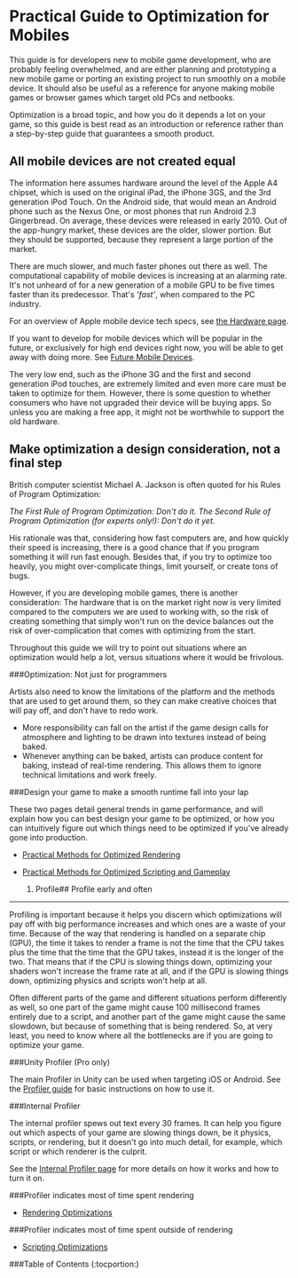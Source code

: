 Practical Guide to Optimization for Mobiles
===========================================


This guide is for developers new to mobile game development, who are probably feeling overwhelmed, and are either planning and prototyping a new mobile game or porting an existing project to run smoothly on a mobile device. It should also be useful as a reference for anyone making mobile games or browser games which target old PCs and netbooks. 

Optimization is a broad topic, and how you do it depends a lot on your game, so this guide is best read as an introduction or reference rather than a step-by-step guide that guarantees a smooth product.

All mobile devices are not created equal
----------------------------------------


The information here assumes hardware around the level of the Apple A4 chipset, which is used on the original iPad, the iPhone 3GS, and the 3rd generation iPod Touch. On the Android side, that would mean an Android phone such as the Nexus One, or most phones that run Android 2.3 Gingerbread. On average, these devices were released in early 2010. Out of the app-hungry market, these devices are the older, slower portion. But they should be supported, because they represent a large portion of the market.

There are much slower, and much faster phones out there as well. The computational capability of mobile devices is increasing at an alarming rate. It's not unheard of for a new generation of a mobile GPU to be five times faster than its predecessor. That's _'_fast_'_, when compared to the PC industry.

For an overview of Apple mobile device tech specs, see [the Hardware page](Main.iphone-Hardware.md).

If you want to develop for mobile devices which will be popular in the future, or exclusively for high end devices right now, you will be able to get away with doing more. See [Future Mobile Devices](Main.iphone-FutureDevices.md).

The very low end, such as the iPhone 3G and the first and second generation iPod touches, are extremely limited and even more care must be taken to optimize for them. However, there is some question to whether consumers who have not upgraded their device will be buying apps. So unless you are making a free app, it might not be worthwhile to support the old hardware.

Make optimization a design consideration, not a final step
----------------------------------------------------------


British computer scientist Michael A. Jackson is often quoted for his Rules of Program Optimization:

_The First Rule of Program Optimization: Don't do it. The Second Rule of Program Optimization (for experts only!): Don't do it yet._

His rationale was that, considering how fast computers are, and how quickly their speed is increasing, there is a good chance that if you program something it will run fast enough. Besides that, if you try to optimize too heavily, you might over-complicate things, limit yourself, or create tons of bugs.

However, if you are developing mobile games, there is another consideration: The hardware that is on the market right now is very limited compared to the computers we are used to working with, so the risk of creating something that simply won't run on the device balances out the risk of over-complication that comes with optimizing from the start.

Throughout this guide we will try to point out situations where an optimization would help a lot, versus situations where it would be frivolous. 

###Optimization: Not just for programmers

Artists also need to know the limitations of the platform and the methods that are used to get around them, so they can make creative choices that will pay off, and don't have to redo work.

* More responsibility can fall on the artist if the game design calls for atmosphere and lighting to be drawn into textures instead of being baked.
* Whenever anything can be baked, artists can produce content for baking, instead of real-time rendering. This allows them to ignore technical limitations and work freely.

###Design your game to make a smooth runtime fall into your lap

These two pages detail general trends in game performance, and will explain how you can best design your game to be optimized, or how you can intuitively figure out which things need to be optimized if you've already gone into production.

* [Practical Methods for Optimized Rendering](Main.iphone-OptimizedGraphicsMethods.md)
* [Practical Methods for Optimized Scripting and Gameplay](Main.iphone-OptimizedScriptingMethods.md)

    1. Profile##
Profile early and often
-----------------------


Profiling is important because it helps you discern which optimizations will pay off with big performance increases and which ones are a waste of your time. Because of the way that rendering is handled on a separate chip (GPU), the time it takes to render a frame is not the time that the CPU takes plus the time that the time that the GPU takes, instead it is the longer of the two. That means that if the CPU is slowing things down, optimizing your shaders won't increase the frame rate at all, and if the GPU is slowing things down, optimizing physics and scripts won't help at all. 

Often different parts of the game and different situations perform differently as well, so one part of the game might cause 100 millisecond frames entirely due to a script, and another part of the game might cause the same slowdown, but because of something that is being rendered. So, at very least, you need to know where all the bottlenecks are if you are going to optimize your game. 

###Unity Profiler (Pro only)

The main Profiler in Unity can be used when targeting iOS or Android. See the [Profiler guide](Main.Profiler.md) for basic instructions on how to use it.

###Internal Profiler

The internal profiler spews out text every 30 frames. It can help you figure out which aspects of your game are slowing things down, be it physics, scripts, or rendering, but it doesn't go into much detail, for example, which script or which renderer is the culprit.

See the [Internal Profiler page](Main.iphone-InternalProfiler.md) for more details on how it works and how to turn it on.

###Profiler indicates most of time spent rendering

* [Rendering Optimizations](Main.iphone-PracticalRenderingOptimizations.md)

###Profiler indicates most of time spent outside of rendering

* [Scripting Optimizations](Main.iphone-PracticalScriptingOptimizations.md)


###Table of Contents
(:tocportion:)
